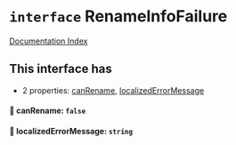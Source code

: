 # `interface` RenameInfoFailure

[Documentation Index](../README.md)

## This interface has

- 2 properties:
[canRename](#-canrename-false),
[localizedErrorMessage](#-localizederrormessage-string)


#### 📄 canRename: `false`



#### 📄 localizedErrorMessage: `string`



